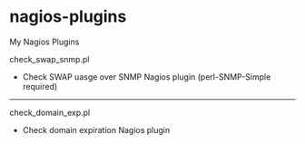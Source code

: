 nagios-plugins
==============

My Nagios Plugins

check_swap_snmp.pl</br>
- Check SWAP uasge over SNMP Nagios plugin (perl-SNMP-Simple required)
<hr>

check_domain_exp.pl<br>
- Check domain expiration Nagios plugin
